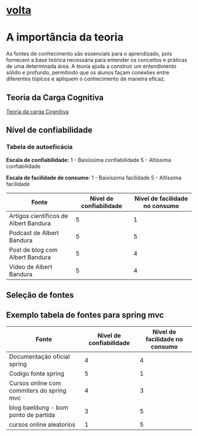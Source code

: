 # [volta](../readme.md)

# A importância da teoria

As fontes de conhecimento são essenciais para o aprendizado, pois fornecem a base teórica necessária para entender os conceitos e práticas de uma determinada área. A teoria ajuda a construir um entendimento sólido e profundo, permitindo que os alunos façam conexões entre diferentes tópicos e apliquem o conhecimento de maneira eficaz.

## Teoria da Carga Cognitiva

[Teoria da carga Cognitiva](teoria_carga_cognitiva.md)

## Nível de confiabilidade

### Tabela de autoeficácia

**Escala de confiabilidade:**
1 - Baixíssima confiabilidade
5 - Altíssima confiabilidade

**Escala de facilidade de consumo:**
1 - Baixíssima facilidade
5 - Altíssima facilidade

| Fonte | Nível de confiabilidade | Nível de facilidade no consumo |
|-------|-------------------------|--------------------------------|
| Artigos científicos de Albert Bandura | 5 | 1 |
| Podcast de Albert Bandura | 5 | 5 |
| Post de blog com Albert Bandura | 5 | 4 |
| Vídeo de Albert Bandura | 5 | 4 |


## Seleção de fontes

## Exemplo tabela de fontes para spring mvc

| Fonte | Nível de confiabilidade | Nível de facilidade no consumo |
|-------|-------------------------|--------------------------------|
| Documentação oficial spring | 4 | 4 |
| Codigo fonte spring | 5 | 1 |
| Cursos online com commiters do spring mvc  | 4 | 3 |
| blog baeldung - bom ponto de partida | 3 | 5 |
| cursos online aleatorios  | 1 | 5 |


